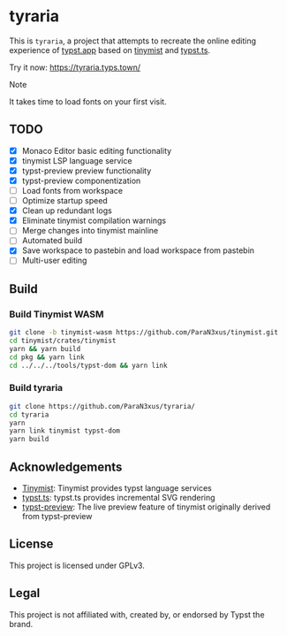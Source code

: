 # tyraria

This is `tyraria`, a project that attempts to recreate the online editing experience of [typst.app]("https://typst.app/") based on [tinymist]("https://github.com/myriad-dreamin/tinymist") and [typst.ts]("https://github.com/Myriad-Dreamin/typst.ts").

Try it now: https://tyraria.typs.town/

> [!NOTE]
> It takes time to load fonts on your first visit.

## TODO

- [x] Monaco Editor basic editing functionality
- [x] tinymist LSP language service
- [x] typst-preview preview functionality
- [x] typst-preview componentization
- [ ] Load fonts from workspace
- [ ] Optimize startup speed
- [x] Clean up redundant logs
- [x] Eliminate tinymist compilation warnings
- [ ] Merge changes into tinymist mainline
- [ ] Automated build
- [x] Save workspace to pastebin and load workspace from pastebin
- [ ] Multi-user editing

## Build

### Build Tinymist WASM

```sh
git clone -b tinymist-wasm https://github.com/ParaN3xus/tinymist.git
cd tinymist/crates/tinymist
yarn && yarn build
cd pkg && yarn link
cd ../../../tools/typst-dom && yarn link
```

### Build tyraria

```sh
git clone https://github.com/ParaN3xus/tyraria/
cd tyraria
yarn
yarn link tinymist typst-dom
yarn build
```

## Acknowledgements
- [Tinymist](https://github.com/Myriad-Dreamin/tinymist): Tinymist provides typst language services
- [typst.ts](https://github.com/Myriad-Dreamin/typst.ts): typst.ts provides incremental SVG rendering
- [typst-preview](https://github.com/Enter-tainer/typst-preview): The live preview feature of tinymist originally derived from typst-preview

## License

This project is licensed under GPLv3.

## Legal

This project is not affiliated with, created by, or endorsed by Typst the brand.